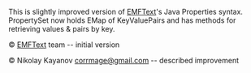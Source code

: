 This is slightly improved version of [EMFText][emftext]'s Java Properties syntax.
PropertySet now holds EMap of KeyValuePairs and has methods for retrieving values & pairs by key.

&copy; [EMFText][emftext] team -- initial version

&copy; Nikolay Kayanov <corrmage@gmail.com> -- described improvement

[emftext]: http://www.emftext.org/

